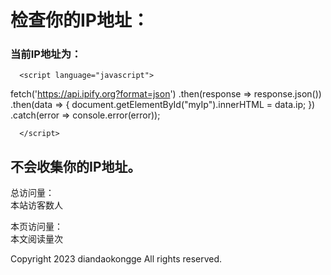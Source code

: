 # 检查你的IP地址：
### 当前IP地址为：

	  <script language="javascript">

fetch('https://api.ipify.org?format=json')
  .then(response => response.json())
  .then(data => {
    document.getElementById("myIp").innerHTML = data.ip;
  })
  .catch(error => console.error(error));

	  </script>

<p id="myIp"></p>
    
## 不会收集你的IP地址。

<script type="text/javascript" src="busuanzi.js"></script>

<script async="" src="//busuanzi.ibruce.info/busuanzi/2.3/busuanzi.pure.mini.js">
</script>

<p>总访问量：<br />
<span id="busuanzi_container_site_uv">
  本站访客数<span id="busuanzi_value_site_uv"></span>人
</span></p>

<p>本页访问量：<br />
<span id="busuanzi_container_page_pv">
  本文阅读量<span id="busuanzi_value_page_pv"></span>次
</span></p>

Copyright 2023 diandaokongge All rights reserved. 
